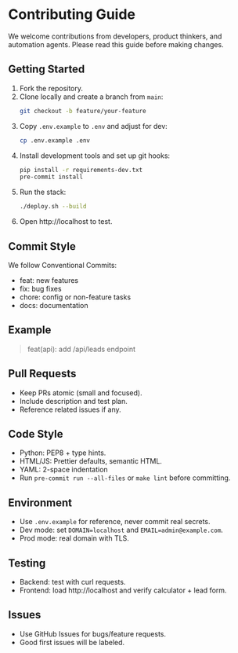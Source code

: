 # Contributing Guide

We welcome contributions from developers, product thinkers, and automation agents. Please read this guide before making changes.

## Getting Started
1. Fork the repository.
2. Clone locally and create a branch from `main`:
   ```bash
   git checkout -b feature/your-feature
   ```
3. Copy `.env.example` to `.env` and adjust for dev:
   ```bash
   cp .env.example .env
   ```
4. Install development tools and set up git hooks:
   ```bash
   pip install -r requirements-dev.txt
   pre-commit install
   ```
5. Run the stack:
   ```bash
   ./deploy.sh --build
   ```
6. Open http://localhost to test.

## Commit Style

We follow Conventional Commits:
- feat: new features
- fix: bug fixes
- chore: config or non-feature tasks
- docs: documentation

## Example
> feat(api): add /api/leads endpoint

## Pull Requests
- Keep PRs atomic (small and focused).
- Include description and test plan.
- Reference related issues if any.

## Code Style
- Python: PEP8 + type hints.
- HTML/JS: Prettier defaults, semantic HTML.
- YAML: 2-space indentation
- Run `pre-commit run --all-files` or `make lint` before committing.

## Environment
- Use `.env.example` for reference, never commit real secrets.
- Dev mode: set `DOMAIN=localhost` and `EMAIL=admin@example.com`.
- Prod mode: real domain with TLS.

## Testing
- Backend: test with curl requests.
- Frontend: load http://localhost and verify calculator + lead form.

## Issues
- Use GitHub Issues for bugs/feature requests.
- Good first issues will be labeled.


